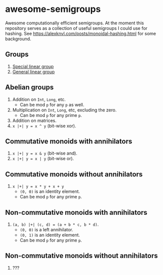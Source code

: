 # awesome-semigroups
Awesome computationally efficient semigroups. At the moment this repository serves as a collection of useful semigroups I could use for hashing. See https://alexknvl.com/posts/monoidal-hashing.html for some background.

## Groups
1. [Special linear group](https://en.wikipedia.org/wiki/Special_linear_group)
2. [General linear group](https://en.wikipedia.org/wiki/General_linear_group)

## Abelian groups
1. Addition on `Int`, `Long`, etc.
   * Can be mod `p` for any `p` as well.
2. Multiplication on `Int`, `Long`, etc, excluding the zero.
   * Can be mod `p` for any prime `p`.
3. Addition on matrices.
4. `x |+| y = x ^ y` (bit-wise xor).

## Commutative monoids with annihilators
1. `x |+| y = x & y` (bit-wise and).
2. `x |+| y = x | y` (bit-wise or).

## Commutative monoids without annihilators
1. `x |+| y = x * y + x + y`
   * `(0, 0)` is an identity element.
   * Can be mod `p` for any prime `p`.

## Non-commutative monoids with annihilators
1. `(a, b) |+| (c, d) = (a + b * c, b * d)`. 
   * `(0, 0)` is a left annihilator. 
   * `(0, 1)` is an identity element.
   * Can be mod `p` for any prime `p`.

## Non-commutative monoids without annihilators
1. ???
